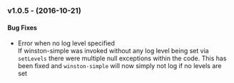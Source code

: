 ### v1.0.5 - (2016-10-21)

#### Bug Fixes
* Error when no log level specified  
	If winston-simple was invoked without any log level being set via ```setLevels``` there were multiple
	null exceptions within the code.  This has been fixed and ```winston-simple``` will now simply not log
	if no levels are set